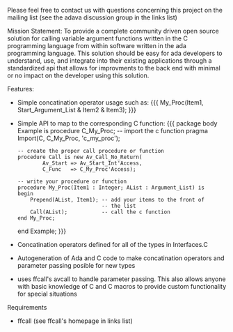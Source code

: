 Please feel free to contact us with questions concerning this project on the mailing list (see the adava discussion group in the links list)


Mission Statement:
	To provide a complete community driven open source solution for calling variable argument functions written in the C programming language from within software written in the ada programming language. This solution should be easy for ada developers to understand, use, and integrate into their existing applications through a standardized api that allows for improvments to the back end with minimal or no impact on the developer using this solution.

Features:

  * Simple concatination operator usage such as:
    {{{
My_Proc(Item1, Start_Argument_List & Item2 & Item3);
}}}

  * Simple API to map to the corresponding C function:
    {{{
package body Example is
        procedure C_My_Proc; -- import the c function
        pragma Import(C, C_My_Proc, 'c_my_proc');

        -- create the proper call procedure or function
        procedure Call is new Av_Call_No_Return(
                Av_Start => Av_Start_Int'Access,
                C_Func   => C_My_Proc'Access);

        -- write your procedure or function
        procedure My_Proc(Item1 : Integer; AList : Argument_List) is
        begin
            Prepend(AList, Item1); -- add your items to the front of
                                   -- the list
            Call(AList);           -- call the c function
        end My_Proc;
    end Example;
}}}

  * Concatination operators defined for all of the types in Interfaces.C

  * Autogeneration of Ada and C code to make concatination operators 
    and parameter passing posible for new types

  * uses ffcall's avcall to handle parameter passing. This also allows
    anyone with basic knowledge of C and C macros to provide custom
    functionality for special situations

Requirements

  * ffcall (see ffcall's homepage in links list)













